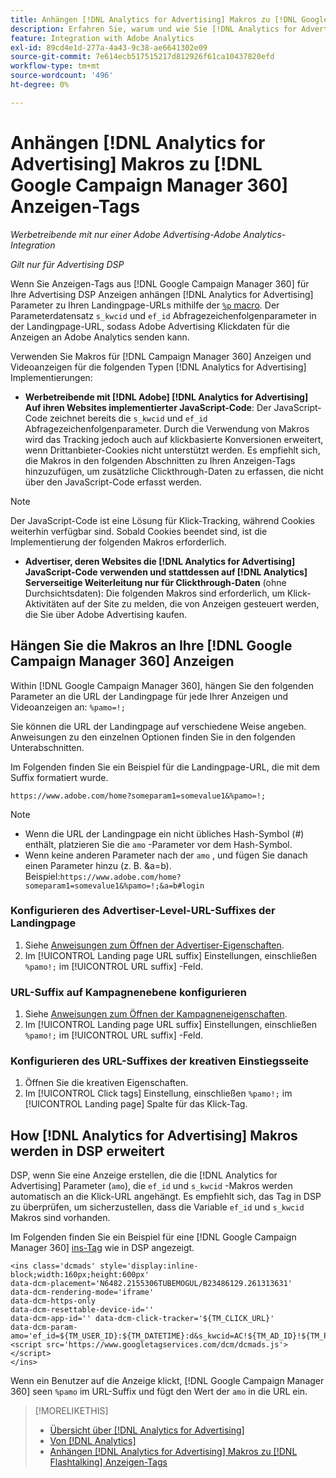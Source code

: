 ```yaml
---
title: Anhängen [!DNL Analytics for Advertising] Makros zu [!DNL Google Campaign Manager 360] Anzeigen-Tags
description: Erfahren Sie, warum und wie Sie [!DNL Analytics for Advertising] Makros für Ihre [!DNL Google Campaign Manager 360] Anzeigen-Tags
feature: Integration with Adobe Analytics
exl-id: 89cd4e1d-277a-4a43-9c38-ae6641302e09
source-git-commit: 7e614ecb517515217d812926f61ca10437820efd
workflow-type: tm+mt
source-wordcount: '496'
ht-degree: 0%

---
```


# Anhängen [!DNL Analytics for Advertising] Makros zu [!DNL Google Campaign Manager 360] Anzeigen-Tags

*Werbetreibende mit nur einer Adobe Advertising-Adobe Analytics-Integration*

*Gilt nur für Advertising DSP*

Wenn Sie Anzeigen-Tags aus [!DNL Google Campaign Manager 360] für Ihre Advertising DSP Anzeigen anhängen [!DNL Analytics for Advertising] Parameter zu Ihren Landingpage-URLs mithilfe der [`%p` macro](https://support.google.com/campaignmanager/table/6096962). Der Parameterdatensatz `s_kwcid` und `ef_id` Abfragezeichenfolgenparameter in der Landingpage-URL, sodass Adobe Advertising Klickdaten für die Anzeigen an Adobe Analytics senden kann.

Verwenden Sie Makros für [!DNL Campaign Manager 360] Anzeigen und Videoanzeigen für die folgenden Typen [!DNL Analytics for Advertising] Implementierungen:

* **Werbetreibende mit [!DNL Adobe] [!DNL Analytics for Advertising] Auf ihren Websites implementierter JavaScript-Code**: Der JavaScript-Code zeichnet bereits die `s_kwcid` und `ef_id` Abfragezeichenfolgenparameter. Durch die Verwendung von Makros wird das Tracking jedoch auch auf klickbasierte Konversionen erweitert, wenn Drittanbieter-Cookies nicht unterstützt werden. Es empfiehlt sich, die Makros in den folgenden Abschnitten zu Ihren Anzeigen-Tags hinzuzufügen, um zusätzliche Clickthrough-Daten zu erfassen, die nicht über den JavaScript-Code erfasst werden.

>[!NOTE]
>
>Der JavaScript-Code ist eine Lösung für Klick-Tracking, während Cookies weiterhin verfügbar sind. Sobald Cookies beendet sind, ist die Implementierung der folgenden Makros erforderlich.

* **Advertiser, deren Websites die [!DNL Analytics for Advertising] JavaScript-Code verwenden und stattdessen auf [!DNL Analytics] Serverseitige Weiterleitung nur für Clickthrough-Daten** (ohne Durchsichtsdaten): Die folgenden Makros sind erforderlich, um Klick-Aktivitäten auf der Site zu melden, die von Anzeigen gesteuert werden, die Sie über Adobe Advertising kaufen.

## Hängen Sie die Makros an Ihre [!DNL Google Campaign Manager 360] Anzeigen

Within [!DNL Google Campaign Manager 360], hängen Sie den folgenden Parameter an die URL der Landingpage für jede Ihrer Anzeigen und Videoanzeigen an: `%pamo=!;`

Sie können die URL der Landingpage auf verschiedene Weise angeben. Anweisungen zu den einzelnen Optionen finden Sie in den folgenden Unterabschnitten.

Im Folgenden finden Sie ein Beispiel für die Landingpage-URL, die mit dem Suffix formatiert wurde.

```
https://www.adobe.com/home?someparam1=somevalue1&%pamo=!;
```

>[!NOTE]
>
>
>* Wenn die URL der Landingpage ein nicht übliches Hash-Symbol (#) enthält, platzieren Sie die `amo` -Parameter vor dem Hash-Symbol.
>* Wenn keine anderen Parameter nach der `amo` , und fügen Sie danach einen Parameter hinzu (z. B. &amp;a=b). Beispiel:`https://www.adobe.com/home?someparam1=somevalue1&%pamo=!;&a=b#login`


### Konfigurieren des Advertiser-Level-URL-Suffixes der Landingpage

1. Siehe [Anweisungen zum Öffnen der Advertiser-Eigenschaften](https://support.google.com/campaignmanager/answer/2829344).
1. Im [!UICONTROL Landing page URL suffix] Einstellungen, einschließen `%pamo!;` im [!UICONTROL URL suffix] -Feld.

### URL-Suffix auf Kampagnenebene konfigurieren

1. Siehe [Anweisungen zum Öffnen der Kampagneneigenschaften](https://support.google.com/campaignmanager/answer/2838056#set).
1. Im [!UICONTROL Landing page URL suffix] Einstellungen, einschließen `%pamo!;` im [!UICONTROL URL suffix] -Feld.

### Konfigurieren des URL-Suffixes der kreativen Einstiegsseite

1. Öffnen Sie die kreativen Eigenschaften.
1. Im [!UICONTROL Click tags] Einstellung, einschließen `%pamo!;` im [!UICONTROL Landing page] Spalte für das Klick-Tag.

## How [!DNL Analytics for Advertising] Makros werden in DSP erweitert

DSP, wenn Sie eine Anzeige erstellen, die die [!DNL Analytics for Advertising] Parameter (`amo`), die `ef_id` und `s_kwcid` -Makros werden automatisch an die Klick-URL angehängt. Es empfiehlt sich, das Tag in DSP zu überprüfen, um sicherzustellen, dass die Variable `ef_id` und `s_kwcid` Makros sind vorhanden.

Im Folgenden finden Sie ein Beispiel für eine [!DNL Google Campaign Manager 360] [ins-Tag](https://support.google.com/campaignmanager/answer/6080468) wie in DSP angezeigt.

```
<ins class='dcmads' style='display:inline-block;width:160px;height:600px'
data-dcm-placement='N6482.2155306TUBEMOGUL/B23486129.261313631'
data-dcm-rendering-mode='iframe'
data-dcm-https-only
data-dcm-resettable-device-id=''
data-dcm-app-id='' data-dcm-click-tracker='${TM_CLICK_URL}'
data-dcm-param-amo='ef_id=${TM_USER_ID}:${TM_DATETIME}:d&s_kwcid=AC!${TM_AD_ID}!${TM_PLACEMENT_ID}'>
<script src='https://www.googletagservices.com/dcm/dcmads.js'></script>
</ins>
```

Wenn ein Benutzer auf die Anzeige klickt, [!DNL Google Campaign Manager 360] seen `%pamo` im URL-Suffix und fügt den Wert der `amo` in die URL ein.

>[!MORELIKETHIS]
>
>* [Übersicht über [!DNL Analytics for Advertising]](overview.md)
>* [Von [!DNL Analytics]](/help/integrations/analytics/ids.md)
>* [Anhängen [!DNL Analytics for Advertising] Makros zu [!DNL Flashtalking] Anzeigen-Tags](macros-flashtalking.md)

